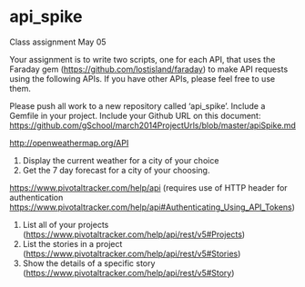 api_spike
=========

Class assignment May 05

Your assignment is to write two scripts, one for each API, that uses the Faraday gem (https://github.com/lostisland/faraday) to make API requests using the following APIs. If you have other APIs, please feel free to use them.

Please push all work to a new repository called ‘api_spike’. Include a Gemfile in your project. Include your Github URL on this document: 
https://github.com/gSchool/march2014ProjectUrls/blob/master/apiSpike.md

http://openweathermap.org/API

1. Display the current weather for a city of your choice
2. Get the 7 day forecast for a city of your choosing.

https://www.pivotaltracker.com/help/api (requires use of HTTP header for authentication https://www.pivotaltracker.com/help/api#Authenticating_Using_API_Tokens)

1. List all of your projects (https://www.pivotaltracker.com/help/api/rest/v5#Projects)
2. List the stories in a project (https://www.pivotaltracker.com/help/api/rest/v5#Stories)
3. Show the details of a specific story (https://www.pivotaltracker.com/help/api/rest/v5#Story)



